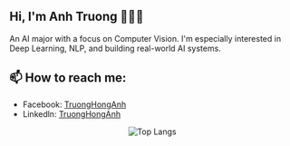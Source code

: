 ## Hi, I'm Anh Truong 👋👋👋
An AI major with a focus on Computer Vision. I'm especially interested in Deep Learning, NLP, and building real-world AI systems.

## 📫 How to reach me: 
- Facebook: [TruongHongAnh](https://www.facebook.com/truonghonganh04/?locale=vi_VN)
- Linkedln: [TruongHongAnh](https://www.linkedin.com/in/tr%C6%B0%C6%A1ng-anh-07b4572a5/)
<div align="center">
  <img src="https://github-readme-stats.vercel.app/api/top-langs/?username=AnhAnh22062004&layout=compact" alt="Top Langs">
</div>
